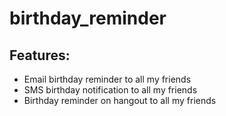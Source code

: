 birthday_reminder
=================

Features:
---------

- Email birthday reminder to all my friends
- SMS birthday notification to all my friends
- Birthday reminder on hangout to all my friends 

